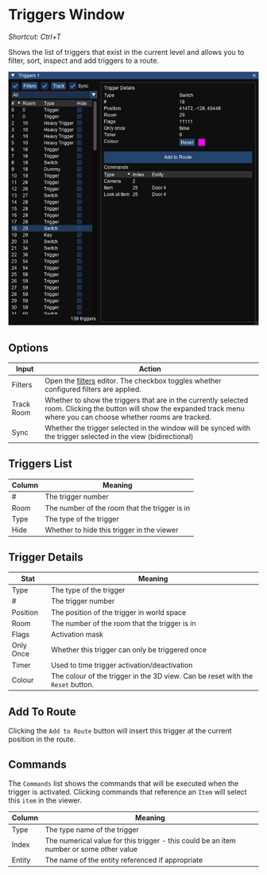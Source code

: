 # Triggers Window
_Shortcut: Ctrl+T_

Shows the list of triggers that exist in the current level and allows you to filter, sort, inspect and add triggers to a route.

![Triggers Window](triggers.png)

## Options

Input|Action
---|------
Filters | Open the [filters](filters.md) editor. The checkbox toggles whether configured filters are applied.
Track Room          | Whether to show the triggers that are in the currently selected room. Clicking the button will show the expanded track menu where you can choose whether rooms are tracked.
Sync | Whether the trigger selected in the window will be synced with the trigger selected in the view (bidirectional)

## Triggers List

Column | Meaning
---|---
\# | The trigger number
Room | The number of the room that the trigger is in
Type | The type of the trigger
Hide | Whether to hide this trigger in the viewer

## Trigger Details

Stat | Meaning
--- | ---
Type | The type of the trigger
\# | The trigger number
Position | The position of the trigger in world space
Room | The number of the room that the trigger is in
Flags | Activation mask
Only Once | Whether this trigger can only be triggered once
Timer | Used to time trigger activation/deactivation
Colour | The colour of the trigger in the 3D view. Can be reset with the `Reset` button.

## Add To Route
Clicking the `Add to Route` button will insert this trigger at the current position in the route.

## Commands
The `Commands` list shows the commands that will be executed when the trigger is activated. Clicking commands that reference an `Item` will select this `item` in the viewer.

Column | Meaning
---|---
Type | The type name of the trigger
Index | The numerical value for this trigger - this could be an item number or some other value
Entity | The name of the entity referenced if appropriate